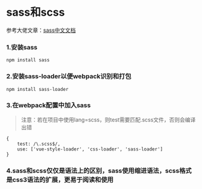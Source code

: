 # sass和scss
参考大佬文章：[sass中文文档](https://www.sass.hk/docs/)
### 1.安装sass
```
npm install sass
```
### 2.安装sass-loader以便webpack识别和打包
```
npm install sass-loader
```
### 3.在webpack配置中加入sass
> 注意：若在项目中使用lang=scss，则test需要匹配.scss文件，否则会编译出错
```
{
    test: /\.scss$/,
    use: ['vue-style-loader', 'css-loader', 'sass-loader']
}
```
### 4.sass和scss仅仅是语法上的区别，sass使用缩进语法，scss格式是css3语法的扩展，更易于阅读和使用
